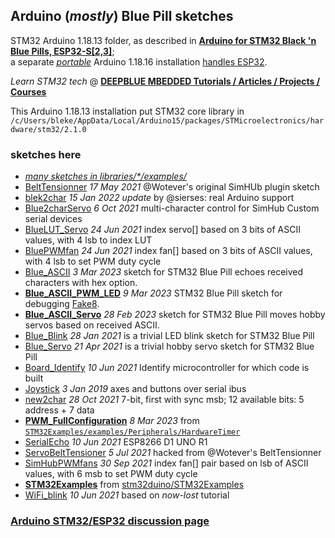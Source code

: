 ## Arduino (*mostly*) Blue Pill sketches
STM32 Arduino 1.18.13 folder, as described in [**Arduino for STM32 Black 'n Blue Pills, ESP32-S[2,3]**](https://blekenbleu.github.io/Arduino/);  
a separate [*portable*](https://docs.arduino.cc/software/ide-v1/tutorials/PortableIDE) Arduino 1.18.16 installation [handles ESP32](https://github.com/blekenbleu/arduino-esp32).  

*Learn STM32 tech* @ [**DEEPBLUE MBEDDED Tutorials / Articles / Projects / Courses**](https://deepbluembedded.com/)   

This Arduino 1.18.13 installation put STM32 core library in `/c/Users/bleke/AppData/Local/Arduino15/packages/STMicroelectronics/hardware/stm32/2.1.0`
### sketches here
- [*many sketches in libraries/\*/examples/*](libraries/)
- [BeltTensionner](BeltTensionner/) *17 May 2021* @Wotever's original SimHUb plugin sketch
- [blek2char](blek2char/) *15 Jan 2022 update* by @sierses: real Arduino support
- [Blue2charServo](Blue2charServo/) *6 Oct 2021* multi-character control for SimHub Custom serial devices
- [BlueLUT_Servo](BlueLUT_Servo/) *24 Jun 2021* index servo[] based on 3 bits of ASCII values, with 4 lsb to index LUT
- [BluePWMfan](BluePWMfan/) *24 Jun 2021* index fan[] based on 3 bits of ASCII values, with 4 lsb to set PWM duty cycle
- [Blue_ASCII](Blue_ASCII/) *3 Mar 2023* sketch for STM32 Blue Pill echoes received characters with hex option.
- [**Blue_ASCII_PWM_LED**](Blue_ASCII_PWM_LED/) *9 Mar 2023* STM32 Blue Pill sketch for debugging [Fake8](https://github.com/blekenbleu/Fake8).
- [**Blue_ASCII_Servo**](Blue_ASCII_Servo/) *28 Feb 2023* sketch for STM32 Blue Pill moves hobby servos based on received ASCII.
- [Blue_Blink](Blue_Blink/) *28 Jan 2021* is a trivial LED blink sketch for STM32 Blue Pill
- [Blue_Servo](Blue_Servo/) *21 Apr 2021* is a trivial hobby servo sketch for STM32 Blue Pill
- [Board_Identify](Board_Identify/) *10 Jun 2021* Identify microcontroller for which code is built
- [Joystick](Joystick/) *3 Jan 2019* axes and buttons over serial ibus
- [new2char](new2char/) *28 Oct 2021* 7-bit, first with sync msb;  12 available bits: 5 address + 7 data
- [**PWM_FullConfiguration**](PWM_FullConfiguration) *8 Mar 2023* from [`STM32Examples/examples/Peripherals/HardwareTimer`](STM32Examples/examples/Peripherals/HardwareTimer/)  
- [SerialEcho](SerialEcho/) *10 Jun 2021* ESP8266 D1 UNO R1 
- [ServoBeltTensioner](ServoBeltTensioner/) *5 Jul 2021* hacked from @Wotever's BeltTensionner
- [SimHubPWMfans](SimHubPWMfans/) *30 Sep 2021* index fan[] pair based on lsb of ASCII values, with 6 msb to set PWM duty cycle
- [**STM32Examples**](STM32Examples/) from [stm32duino/STM32Examples](https://github.com/stm32duino/STM32Examples)
- [WiFi_blink](WiFi_blink/) *10 Jun 2021* based on *now-lost* tutorial

### [Arduino STM32/ESP32 discussion page](https://blekenbleu.github.io/Arduino)

